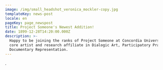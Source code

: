 ```yaml
---
image: /img/small_headshot_veronica_mockler-copy.jpg
templateKey: news-post
locale: en
pageKey: page_newspost
title: Project Someone's Newest Addition!
date: 1899-12-28T14:20:00.000Z
description: >-
  Happy to be joining the ranks of Project Someone at Concordia University as
  core artist and research affiliate in Dialogic Art, Participatory Practice and
  Documentary Representation.
---
```

.
